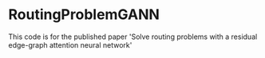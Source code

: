 # RoutingProblemGANN
This code is for the published paper 'Solve routing problems with a residual edge-graph attention neural network'
